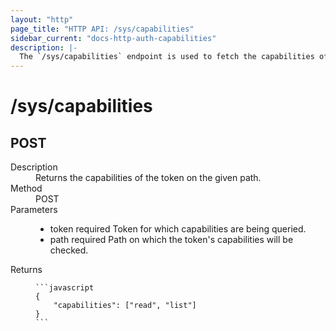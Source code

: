 ```yaml
---
layout: "http"
page_title: "HTTP API: /sys/capabilities"
sidebar_current: "docs-http-auth-capabilities"
description: |-
  The `/sys/capabilities` endpoint is used to fetch the capabilities of a token on a given path.
---
```


# /sys/capabilities

## POST

<dl>
  <dt>Description</dt>
  <dd>
    Returns the capabilities of the token on the given path.
  </dd>

  <dt>Method</dt>
  <dd>POST</dd>

  <dt>Parameters</dt>
  <dd>
    <ul>
      <li>
        <span class="param">token</span>
        <span class="param-flags">required</span>
	Token for which capabilities are being queried.
      </li>
      <li>
        <span class="param">path</span>
        <span class="param-flags">required</span>
	Path on which the token's capabilities will be checked.
      </li>
    </ul>
  </dd>

  <dt>Returns</dt>
  <dd>

    ```javascript
	{
		"capabilities": ["read", "list"]
	}
    ```

  </dd>
</dl>
